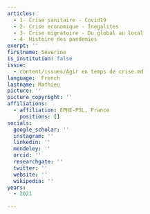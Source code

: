```yaml
---
articles:
  - 1- Crise sanitaire - Covid19
  - 2- Crise economique - Inegalites
  - 3- Crise migratoire - Du global au local
  - 4- Histoire des pandemies
exerpt: ''
firstname: Séverine
is_institution: false
issue:
  - content/issues/Agir en temps de crise.md
language:  French
lastname: Mathieu
picture: ''
picture_copyright: ''
affiliations:
  - affiliation: EPHE-PSL, France
    positions: []
socials:
  google_scholar: ''
  instagram: ''
  linkedin: ''
  mendeley: ''
  orcid: ''
  researchgate: ''
  twitter: ''
  website: ''
  wikipedia: ''
years:
  - 2021

---
```

